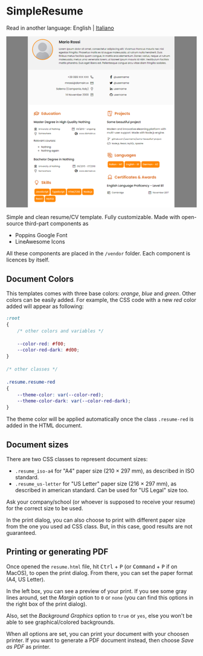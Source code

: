 # SimpleResume

Read in another language: English | [Italiano](README.it.md)

![Preview](/res/screen.png)

Simple and clean resume/CV template. Fully customizable.
Made with open-source third-part components as 
- Poppins Google Font
- LineAwesome Icons

All these components are placed in the `/vendor` folder. Each component is licences by itself.

## Document Colors

This templates comes with three base colors: <var>orange</var>, <var>blue</var> and <var>green</var>. Other colors can be easily added. For example, the CSS code with a new <var>red</var> color added will appear as following:

```css
:root
{
    /* other colors and variables */
    
    --color-red: #f00;
    --color-red-dark: #d00;
}

/* other classes */

.resume.resume-red
{
    --theme-color: var(--color-red);
    --theme-color-dark: var(--color-red-dark);
}
```

The theme color will be applied automatically once the class `.resume-red` is added in the HTML document.


## Document sizes

There are two CSS classes to represent document sizes:
- `.resume_iso-a4` for "A4" paper size (210 &times; 297 mm), as described in ISO standard.
- `.resume_us-letter` for "US Letter" paper size (216 &times; 297 mm), as described in american standard. Can be used for "US Legal" size too.

Ask your company/school (or whoever is supposed to receive your resume) for the correct size to be used.

In the print dialog, you can also choose to print with different paper size from the one you used ad CSS class. But, in this case, good results are not guaranteed.

## Printing or generating PDF

Once opened the `resume.html` file, hit <kbd>Ctrl</kbd> + <kbd>P</kbd> (or <kbd>Command</kbd> + <kbd>P</kbd> if on MacOS), to open the print dialog. From there, you can set the paper format (A4, US Letter).

In the left box, you can see a preview of your print. If you see some gray lines around, set the <var>Margin</var> option to `0` or `none` (you can find this options in the right box of the print dialog).

Also, set the <var>Background Graphics</var> option to `true` or `yes`, else you won't be able to see graphical/colored backgrounds.

When all options are set, you can print your document with your choosen printer. If you want to generate a PDF document instead, then choose <var>Save as PDF</var> as printer.
